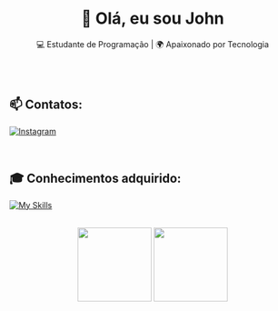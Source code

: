 <h1 align="center">👋 Olá, eu sou John</h1>

<p align="center">
  💻 Estudante de Programação | 🌍 Apaixonado por Tecnologia
</p><br><br>

## 📫 Contatos:
  [![Instagram](https://img.shields.io/badge/Instagram-%23E4405F.svg?style=for-the-badge&logo=Instagram&logoColor=white)](https://www.instagram.com/john_vieira_/)  

<br>

## 🎓 Conhecimentos adquirido:
  [![My Skills](https://skillicons.dev/icons?i=html,css,javascript,bootstrap,react,tailwind,nodejs)](https://skillicons.dev)<br><br>


<div align="center">
  <img height="130rem" src="https://github-readme-stats.vercel.app/api?username=EunhoJ&show_icons=true&theme=tokyonight"/>
  <img height="130rem" src="https://github-readme-stats.vercel.app/api/top-langs/?username=EunhoJ&layout=compact&langs_count=7&theme=tokyonight"/>
</div>
